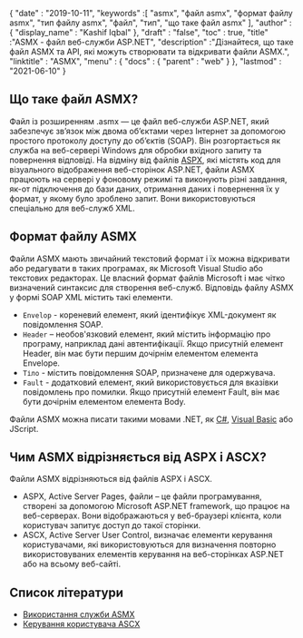 {
  "date" : "2019-10-11",
  "keywords" :[ "asmx", "файл asmx", "формат файлу asmx", "тип файлу asmx", "файл", "тип", "що таке файл asmx" ],
  "author" : {
    "display_name" : "Kashif Iqbal"
},
  "draft" : "false",
  "toc" : true,
  "title" :"ASMX - файл веб-служби ASP.NET",
  "description" :"Дізнайтеся, що таке файл ASMX та API, які можуть створювати та відкривати файли ASMX.",
  "linktitle" : "ASMX",
  "menu" : {
    "docs" : {
      "parent" : "web"
}
},
  "lastmod" : "2021-06-10"
}

## Що таке файл ASMX?

Файл із розширенням .asmx — це файл веб-служби ASP.NET, який забезпечує зв’язок між двома об’єктами через Інтернет за допомогою простого протоколу доступу до об’єктів (SOAP). Він розгортається як служба на веб-сервері Windows для обробки вхідного запиту та повернення відповіді. На відміну від файлів [ASPX](/uk/web/aspx/), які містять код для візуального відображення веб-сторінок ASP.NET, файли ASMX працюють на сервері у фоновому режимі та виконують різні завдання, як-от підключення до бази даних, отримання даних і повернення їх у формат, у якому було зроблено запит. Вони використовуються спеціально для веб-служб XML.

## Формат файлу ASMX

Файли ASMX мають звичайний текстовий формат і їх можна відкривати або редагувати в таких програмах, як Microsoft Visual Studio або текстових редакторах. Це власний формат файлів Microsoft і має чітко визначений синтаксис для створення веб-служб. Відповідь файлу ASMX у формі SOAP XML містить такі елементи.

* `Envelop` - кореневий елемент, який ідентифікує XML-документ як повідомлення SOAP.
* `Header` – необов'язковий елемент, який містить інформацію про програму, наприклад дані автентифікації. Якщо присутній елемент Header, він має бути першим дочірнім елементом елемента Envelope.
* `Тіло` - містить повідомлення SOAP, призначене для одержувача.
* `Fault` - додатковий елемент, який використовується для вказівки повідомлень про помилки. Якщо присутній елемент Fault, він має бути дочірнім елементом елемента Body.

Файли ASMX можна писати такими мовами .NET, як [C#](/uk/programming/cs/), [Visual Basic](/uk/programming/vb/) або JScript.

## Чим ASMX відрізняється від ASPX і ASCX?

Файли ASMX відрізняються від файлів ASPX і ASCX.

* ASPX, Active Server Pages, файли – це файли програмування, створені за допомогою Microsoft ASP.NET framework, що працює на веб-серверах. Вони відображаються у веб-браузері клієнта, коли користувач запитує доступ до такої сторінки.
* ASCX, Active Server User Control, визначає елементи керування користувачами, які використовуються для визначення повторно використовуваних елементів керування на веб-сторінках ASP.NET або на всьому веб-сайті.

## Список літератури

* [Використання служби ASMX](https://docs.microsoft.com/en-us/xamarin/xamarin-forms/data-cloud/web-services/asmx)
* [Керування користувача ASCX](https://beansoftware.com/ASP.NET-Tutorials/User-Control.aspx)

